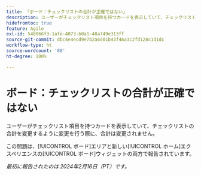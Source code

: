 ```yaml
---
title: 「ボード：チェックリストの合計が正確ではない」
description: ユーザーがチェックリスト項目を持つカードを表示していて、チェックリストの合計を変更するように変更を行う際に、合計は変更されません。
hidefromtoc: true
feature: Agile
exl-id: 548066f3-1afe-4073-b0a1-48a749e313ff
source-git-commit: dbc4e4ecd9e7b2a6d01b43f46a3c2fd128c1d1dc
workflow-type: ht
source-wordcount: '88'
ht-degree: 100%

---
```


# ボード：チェックリストの合計が正確ではない

<!--

>[!NOTE]
>
>This issue was fixed on April 11, 2024.

-->

ユーザーがチェックリスト項目を持つカードを表示していて、チェックリストの合計を変更するように変更を行う際に、合計は変更されません。

この問題は、[!UICONTROL ボード]エリアと新しい[!UICONTROL ホーム]エクスペリエンスの[!UICONTROL ボード]ウィジェットの両方で報告されています。

_最初に報告されたのは 2024年2月16日（PT）です。_

